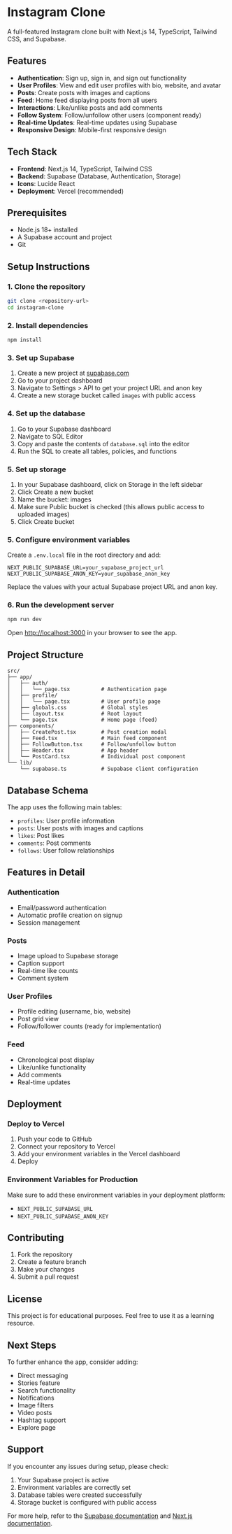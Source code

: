 # Instagram Clone

A full-featured Instagram clone built with Next.js 14, TypeScript, Tailwind CSS, and Supabase.

## Features

- **Authentication**: Sign up, sign in, and sign out functionality
- **User Profiles**: View and edit user profiles with bio, website, and avatar
- **Posts**: Create posts with images and captions
- **Feed**: Home feed displaying posts from all users
- **Interactions**: Like/unlike posts and add comments
- **Follow System**: Follow/unfollow other users (component ready)
- **Real-time Updates**: Real-time updates using Supabase
- **Responsive Design**: Mobile-first responsive design

## Tech Stack

- **Frontend**: Next.js 14, TypeScript, Tailwind CSS
- **Backend**: Supabase (Database, Authentication, Storage)
- **Icons**: Lucide React
- **Deployment**: Vercel (recommended)

## Prerequisites

- Node.js 18+ installed
- A Supabase account and project
- Git

## Setup Instructions

### 1. Clone the repository

```bash
git clone <repository-url>
cd instagram-clone
```

### 2. Install dependencies

```bash
npm install
```

### 3. Set up Supabase

1. Create a new project at [supabase.com](https://supabase.com)
2. Go to your project dashboard
3. Navigate to Settings > API to get your project URL and anon key
4. Create a new storage bucket called `images` with public access

### 4. Set up the database

1. Go to your Supabase dashboard
2. Navigate to SQL Editor
3. Copy and paste the contents of `database.sql` into the editor
4. Run the SQL to create all tables, policies, and functions

### 5. Set up storage

1. In your Supabase dashboard, click on Storage in the left sidebar
2. Click Create a new bucket
3. Name the bucket: images
4. Make sure Public bucket is checked (this allows public access to uploaded images)
5. Click Create bucket


### 5. Configure environment variables

Create a `.env.local` file in the root directory and add:

```env
NEXT_PUBLIC_SUPABASE_URL=your_supabase_project_url
NEXT_PUBLIC_SUPABASE_ANON_KEY=your_supabase_anon_key
```

Replace the values with your actual Supabase project URL and anon key.

### 6. Run the development server

```bash
npm run dev
```

Open [http://localhost:3000](http://localhost:3000) in your browser to see the app.

## Project Structure

```
src/
├── app/
│   ├── auth/
│   │   └── page.tsx          # Authentication page
│   ├── profile/
│   │   └── page.tsx          # User profile page
│   ├── globals.css           # Global styles
│   ├── layout.tsx            # Root layout
│   └── page.tsx              # Home page (feed)
├── components/
│   ├── CreatePost.tsx        # Post creation modal
│   ├── Feed.tsx              # Main feed component
│   ├── FollowButton.tsx      # Follow/unfollow button
│   ├── Header.tsx            # App header
│   └── PostCard.tsx          # Individual post component
└── lib/
    └── supabase.ts           # Supabase client configuration
```

## Database Schema

The app uses the following main tables:

- `profiles`: User profile information
- `posts`: User posts with images and captions
- `likes`: Post likes
- `comments`: Post comments
- `follows`: User follow relationships

## Features in Detail

### Authentication
- Email/password authentication
- Automatic profile creation on signup
- Session management

### Posts
- Image upload to Supabase storage
- Caption support
- Real-time like counts
- Comment system

### User Profiles
- Profile editing (username, bio, website)
- Post grid view
- Follow/follower counts (ready for implementation)

### Feed
- Chronological post display
- Like/unlike functionality
- Add comments
- Real-time updates

## Deployment

### Deploy to Vercel

1. Push your code to GitHub
2. Connect your repository to Vercel
3. Add your environment variables in the Vercel dashboard
4. Deploy

### Environment Variables for Production

Make sure to add these environment variables in your deployment platform:

- `NEXT_PUBLIC_SUPABASE_URL`
- `NEXT_PUBLIC_SUPABASE_ANON_KEY`

## Contributing

1. Fork the repository
2. Create a feature branch
3. Make your changes
4. Submit a pull request

## License

This project is for educational purposes. Feel free to use it as a learning resource.

## Next Steps

To further enhance the app, consider adding:

- Direct messaging
- Stories feature
- Search functionality
- Notifications
- Image filters
- Video posts
- Hashtag support
- Explore page

## Support

If you encounter any issues during setup, please check:

1. Your Supabase project is active
2. Environment variables are correctly set
3. Database tables were created successfully
4. Storage bucket is configured with public access

For more help, refer to the [Supabase documentation](https://supabase.com/docs) and [Next.js documentation](https://nextjs.org/docs).
